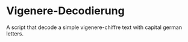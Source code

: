 # Vigenere-Decodierung
A script that decode a simple vigenere-chiffre text with capital german letters.

